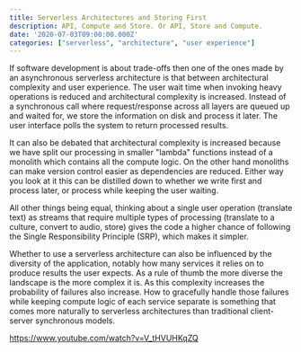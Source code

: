 ```yaml
---
title: Serverless Architectures and Storing First
description: API, Compute and Store. Or API, Store and Compute.
date: '2020-07-03T09:00:00.000Z'
categories: ["serverless", "architecture", "user experience"]
---
```


If software development is about trade-offs then one of the ones made by an asynchronous serverless architecture is that between architectural complexity and user experience. The user wait time when invoking heavy operations is reduced and architectural complexity is increased. Instead of a synchronous call where request/response across all layers are queued up and waited for, we store the information on disk and process it later. The user interface polls the system to return processed results.

It can also be debated that architectural complexity is increased because we have split our processing in smaller "lambda" functions instead of a monolith which contains all the compute logic. On the other hand monoliths can make version control easier as dependencies are reduced. Either way you look at it this can be distilled down to whether we write first and process later, or process while keeping the user waiting.

All other things being equal, thinking about a single user operation (translate text) as streams that require multiple types of processing (translate to a culture, convert to audio, store) gives the code a higher chance of following the Single Responsibility Principle (SRP), which makes it simpler.

Whether to use a serverless architecture can also be influenced by the diversity of the application, notably how many services it relies on to produce results the user expects. As a rule of thumb the more diverse the landscape is the more complex it is. As this complexity increases the probability of failures also increase. How to gracefully handle those failures while keeping compute logic of each service separate is something that comes more naturally to serverless architectures than traditional client-server synchronous models.


https://www.youtube.com/watch?v=V_tHVUHKqZQ
